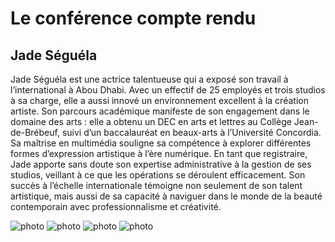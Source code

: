 # Le conférence compte rendu
## Jade Séguéla

Jade Séguéla est une actrice talentueuse qui a exposé son travail à l’international à Abou Dhabi. Avec un effectif de 25 employés et trois studios à sa charge, elle a aussi innové un environnement excellent à la création artiste. Son parcours académique manifeste de son engagement dans le domaine des arts : elle a obtenu un DEC en arts et lettres au Collège Jean-de-Brébeuf, suivi d’un baccalauréat en beaux-arts à l’Université Concordia. Sa maîtrise en multimédia souligne sa compétence à explorer différentes formes d’expression artistique à l’ère numérique. En tant que registraire, Jade apporte sans doute son expertise administrative à la gestion de ses studios, veillant à ce que les opérations se déroulent efficacement. Son succès à l’échelle internationale témoigne non seulement de son talent artistique, mais aussi de sa capacité à naviguer dans le monde de la beauté contemporain avec professionnalisme et créativité.

![photo](compte-rendu00.png.png)
![photo](compte-rendu01.png.png)
![photo](compte-rendu02.png.png)
![photo](compte-rendu03.png.png)
